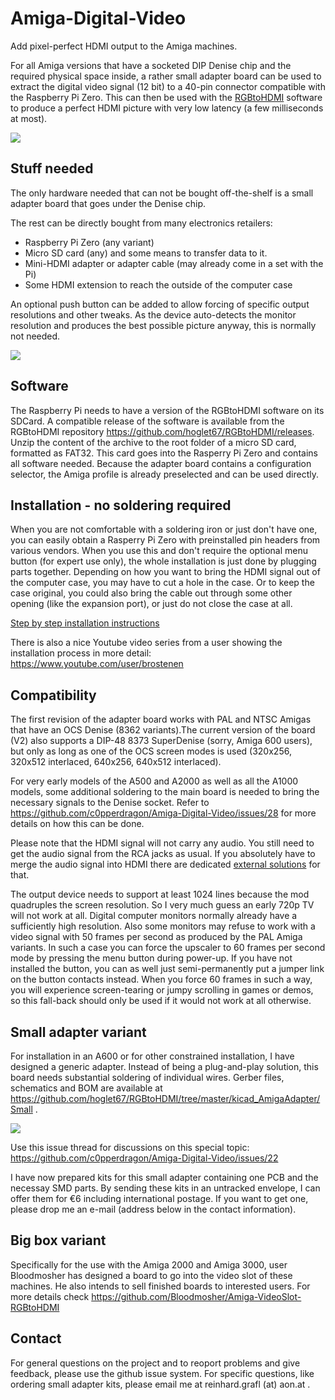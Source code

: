 # Amiga-Digital-Video
Add pixel-perfect HDMI output to the Amiga machines.

For all Amiga versions that have a socketed DIP Denise chip and the required physical space inside, 
a rather small adapter board can be used to extract the digital video signal (12 bit) to a 40-pin connector compatible
with the Raspberry Pi Zero. This can then be used with the [RGBtoHDMI](https://github.com/hoglet67/RGBtoHDMI) software 
to produce a perfect HDMI picture with very low latency (a few milliseconds at most).

![](bootscreen.jpg)


## Stuff needed

The only hardware needed that can not be bought off-the-shelf is a small adapter board that goes
under the Denise chip.

The rest can be directly bought from many electronics retailers:
* Raspberry Pi Zero (any variant)
* Micro SD card (any) and some means to transfer data to it.
* Mini-HDMI adapter or adapter cable (may already come in a set with the Pi)
* Some HDMI extension to reach the outside of the computer case

An optional push button can be added to allow forcing of specific output resolutions and other tweaks.
As the device auto-detects the monitor resolution and produces the best possible picture anyway,
this is normally not needed.

![](adapter.jpg)

## Software

The Raspberry Pi needs to have a version of the RGBtoHDMI software on its SDCard. A compatible release of the 
software is available from the RGBtoHDMI repository 
https://github.com/hoglet67/RGBtoHDMI/releases.
Unzip the content of the archive to the root folder of a micro SD card, formatted as FAT32. 
This card goes into the Rasperry Pi Zero and contains all software needed. 
Because the adapter board contains a configuration selector, the Amiga profile is already preselected and can be used directly.


## Installation - no soldering required

When you are not comfortable with a soldering iron or just don't have one, you can easily
obtain a Rasperry Pi Zero with preinstalled pin headers from various vendors. 
When you use this and don't require the optional menu button (for expert use only), the whole
installation is just done by plugging parts together. 
Depending on how you want to bring the HDMI signal out of the computer case, you may have to 
cut a hole in the case. Or to keep the case original, you could also bring the
cable out through some other opening (like the expansion port), or just do not close the case at all.

[Step by step installation instructions](installation/README.md)

There is also a nice Youtube video series from a user showing the installation process in more detail:
https://www.youtube.com/user/brostenen

## Compatibility

The first revision of the adapter board works with PAL and NTSC Amigas that have an OCS Denise 
(8362 variants).The current version of the board (V2) also supports a DIP-48 8373 SuperDenise
(sorry, Amiga 600 users), but only as long as one of the OCS screen modes is used
(320x256, 320x512 interlaced, 640x256, 640x512 interlaced).

For very early models of the A500 and A2000 as well as all the A1000 models, some additional
soldering to the main board is needed to bring the necessary signals to the Denise socket.
Refer to https://github.com/c0pperdragon/Amiga-Digital-Video/issues/28 for more details on how this can be done.

Please note that the HDMI signal will not carry any audio. You still need to get the audio signal from
the RCA jacks as usual. If you absolutely have to merge the audio signal into HDMI there are
dedicated [external solutions](https://www.reichelt.at/at/en/hdmi-4k2k-audio-inserter-converter-ida-hdmi-ai4k-p247886.html?r=1)
for that.

The output device needs to support at least 1024 lines because the mod quadruples the screen resolution. So 
I very much guess an early 720p TV will not work at all. Digital computer monitors normally already have a sufficiently 
high resolution.
Also some monitors may refuse to work with a video signal with 50 frames per second as produced by the PAL Amiga variants.
In such a case you can force the upscaler to 60 frames per second mode by pressing the menu button during power-up.
If you have not installed the button, you can as well just semi-permanently put a jumper link on the button contacts
instead.
When you force 60 frames in such a way, you will experience screen-tearing or jumpy scrolling in games or demos, 
so this fall-back should only be used if it would not work at all otherwise.

## Small adapter variant 

For installation in an A600 or for other constrained installation, I have designed a generic adapter. 
Instead of being a plug-and-play solution, this board needs substantial soldering of individual wires.
Gerber files, schematics and BOM are available at https://github.com/hoglet67/RGBtoHDMI/tree/master/kicad_AmigaAdapter/Small .

![](smalladapter.png)

Use this issue thread for discussions on this special topic:
https://github.com/c0pperdragon/Amiga-Digital-Video/issues/22

I have now prepared kits for this small adapter containing one PCB and the necessay SMD parts. By sending these
kits in an untracked envelope, I can offer them for €6 including international postage.
If you want to get one, please drop me an e-mail  (address below in the contact information).


## Big box variant

Specifically for the use with the Amiga 2000 and Amiga 3000, user Bloodmosher has designed
a board to go into the video slot of these machines. He also intends to sell finished
boards to interested users. 
For more details check https://github.com/Bloodmosher/Amiga-VideoSlot-RGBtoHDMI

## Contact

For general questions on the project and to reoport problems and give feedback, please use the github issue system.
For specific questions, like ordering small adapter kits, please email me at   reinhard.grafl (at) aon.at .
